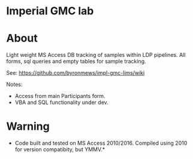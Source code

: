 Imperial GMC lab
========================

# About

Light weight MS Access DB tracking of samples within LDP pipelines. All forms, sql queries and empty tables for sample tracking.

See:
https://github.com/byronmews/impl-gmc-lims/wiki

Notes:
* Access from main Participants form.
* VBA and SQL functionality under dev.


# Warning

* Code built and tested on MS Access 2010/2016. Compiled using 2010 for version compatibity, but YMMV.*

